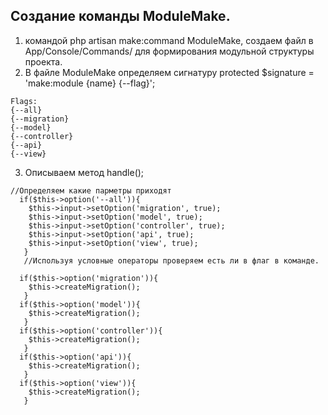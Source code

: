 ## Создание команды ModuleMake.
1. командой php artisan make:command ModuleMake, создаем файл в App/Console/Commands/ для формирования модульной структуры проекта. 
2. В файле ModuleMake определяем сигнатуру protected $signature = 'make:module {name} {--flag}';
```
Flags:
{--all}
{--migration}
{--model}
{--controller}
{--api}
{--view}
```
3. Описываем метод handle();
```
//Определяем какие парметры приходят
  if($this->option('--all')){
    $this->input->setOption('migration', true);
    $this->input->setOption('model', true);
    $this->input->setOption('controller', true);
    $this->input->setOption('api', true);
    $this->input->setOption('view', true);
   }
   //Используя условные операторы проверяем есть ли в флаг в команде.
  
  if($this->option('migration')){
    $this->createMigration();
   }
  if($this->option('model')){
    $this->createMigration();
   }
  if($this->option('controller')){
    $this->createMigration();
   }
  if($this->option('api')){
    $this->createMigration();
   }
  if($this->option('view')){
    $this->createMigration();
   }
```

